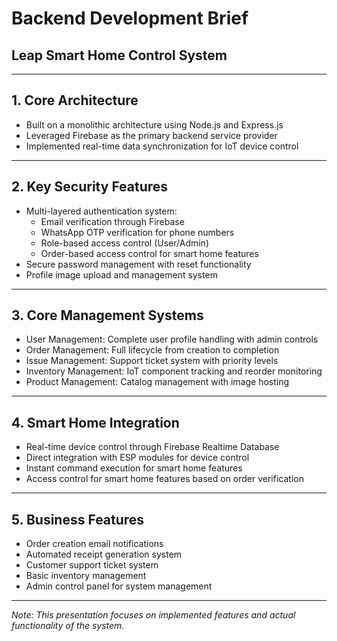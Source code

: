 # Backend Development Brief
## Leap Smart Home Control System

---

## 1. Core Architecture
- Built on a monolithic architecture using Node.js and Express.js
- Leveraged Firebase as the primary backend service provider
- Implemented real-time data synchronization for IoT device control

---

## 2. Key Security Features
- Multi-layered authentication system:
  - Email verification through Firebase
  - WhatsApp OTP verification for phone numbers
  - Role-based access control (User/Admin)
  - Order-based access control for smart home features
- Secure password management with reset functionality
- Profile image upload and management system

---

## 3. Core Management Systems
- User Management: Complete user profile handling with admin controls
- Order Management: Full lifecycle from creation to completion
- Issue Management: Support ticket system with priority levels
- Inventory Management: IoT component tracking and reorder monitoring
- Product Management: Catalog management with image hosting

---

## 4. Smart Home Integration
- Real-time device control through Firebase Realtime Database
- Direct integration with ESP modules for device control
- Instant command execution for smart home features
- Access control for smart home features based on order verification

---

## 5. Business Features
- Order creation email notifications
- Automated receipt generation system
- Customer support ticket system
- Basic inventory management
- Admin control panel for system management

---

*Note: This presentation focuses on implemented features and actual functionality of the system.* 